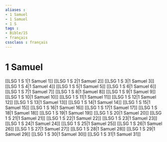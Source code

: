 ```yaml
---
aliases : 
- 1 Samuel
- 1 Samuel
- 1 S
tags : 
- Bible/1S
- français
cssclass : français
---
```


# 1 Samuel

[[LSG 1 S 1|1 Samuel 1]]
[[LSG 1 S 2|1 Samuel 2]]
[[LSG 1 S 3|1 Samuel 3]]
[[LSG 1 S 4|1 Samuel 4]]
[[LSG 1 S 5|1 Samuel 5]]
[[LSG 1 S 6|1 Samuel 6]]
[[LSG 1 S 7|1 Samuel 7]]
[[LSG 1 S 8|1 Samuel 8]]
[[LSG 1 S 9|1 Samuel 9]]
[[LSG 1 S 10|1 Samuel 10]]
[[LSG 1 S 11|1 Samuel 11]]
[[LSG 1 S 12|1 Samuel 12]]
[[LSG 1 S 13|1 Samuel 13]]
[[LSG 1 S 14|1 Samuel 14]]
[[LSG 1 S 15|1 Samuel 15]]
[[LSG 1 S 16|1 Samuel 16]]
[[LSG 1 S 17|1 Samuel 17]]
[[LSG 1 S 18|1 Samuel 18]]
[[LSG 1 S 19|1 Samuel 19]]
[[LSG 1 S 20|1 Samuel 20]]
[[LSG 1 S 21|1 Samuel 21]]
[[LSG 1 S 22|1 Samuel 22]]
[[LSG 1 S 23|1 Samuel 23]]
[[LSG 1 S 24|1 Samuel 24]]
[[LSG 1 S 25|1 Samuel 25]]
[[LSG 1 S 26|1 Samuel 26]]
[[LSG 1 S 27|1 Samuel 27]]
[[LSG 1 S 28|1 Samuel 28]]
[[LSG 1 S 29|1 Samuel 29]]
[[LSG 1 S 30|1 Samuel 30]]
[[LSG 1 S 31|1 Samuel 31]]
